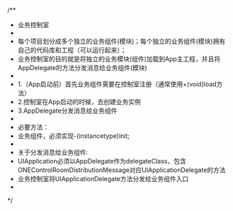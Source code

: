 /**
 *  业务控制室
 *
 *  每个项目划分成多个独立的业务组件(模块)；每个独立的业务组件(模块)拥有自己的代码库和工程（可以运行起来）；
 *  业务控制室的目的就是将独立的业务模块(组件)加载到App主工程，并且将AppDelegate的方法分发消息给业务组件(模块)
 *
 *  1.（App启动前）首先业务组件需要在控制室注册（通常使用+(void)load方法）
 *  2.控制室在App启动的时候，去创建业务实例
 *  3.AppDelegate分发消息给业务组件
 *
 *  必要方法：
 *  业务组件，必须实现-(instancetype)init;
 *
 *  关于分发消息给业务组件:
 *  UIApplication必须以AppDelegate作为delegateClass，包含ONEControlRoomDistributionMessage对应UIApplicationDelegate的方法
 *  业务控制室将UIApplicationDelegate方法分发给业务组件入口
 *
 */

